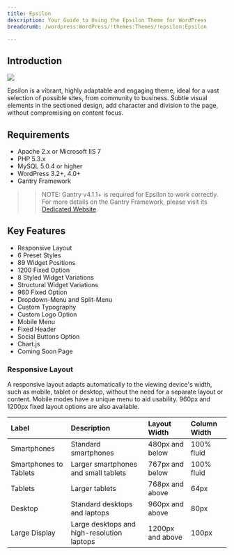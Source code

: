 ```yaml
---
title: Epsilon
description: Your Guide to Using the Epsilon Theme for WordPress
breadcrumb: /wordpress:WordPress/!themes:Themes/!epsilon:Epsilon

---
```


Introduction
-----

![][Epsilon]

Epsilon is a vibrant, highly adaptable and engaging theme, ideal for a vast selection of possible sites, from community to business. Subtle visual elements in the sectioned design, add character and division to the page, without compromising on content focus.

Requirements
-----

* Apache 2.x or Microsoft IIS 7
* PHP 5.3.x
* MySQL 5.0.4 or higher
* WordPress 3.2+, 4.0+
* Gantry Framework

>> NOTE: Gantry v4.1.1+ is required for Epsilon to work correctly. For more details on the Gantry Framework, please visit its [Dedicated Website][gantry].

Key Features
-----

* Responsive Layout  
* 6 Preset Styles  
* 89 Widget Positions  
* 1200 Fixed Option  
* 8 Styled Widget Variations  
* Structural Widget Variations  
* 960 Fixed Option  
* Dropdown-Menu and Split-Menu  
* Custom Typography  
* Custom Logo Option  
* Mobile Menu  
* Fixed Header  
* Social Buttons Option  
* Chart.js  
* Coming Soon Page

### Responsive Layout

A responsive layout adapts automatically to the viewing device's width, such as mobile, tablet or desktop, without the need for a separate layout or content. Mobile modes have a unique menu to aid usability. 960px and 1200px fixed layout options are also available.

| Label                  | Description                                | Layout Width     | Column Width |  
| :--------------------- | :----------------------------------------- | :--------------- | :----------- |  
| Smartphones            | Standard smartphones                       | 480px and below  | 100% fluid   |  
| Smartphones to Tablets | Larger smartphones and small tablets       | 767px and below  | 100% fluid   |  
| Tablets                | Larger tablets                             | 768px and above  | 64px         |  
| Desktop                | Standard desktops and laptops              | 960px and above  | 80px         |  
| Large Display          | Large desktops and high-resolution laptops | 1200px and above | 100px        |  

[gantry]: http://gantry.org/
[gantry_install]: ../../start/gantry.md
[Epsilon]: assets/epsilon.jpeg
[chart]: assets/chart.jpeg
[roksprocket]: assets/roksprocket.jpg
[filezilla]: https://filezilla-project.org
[launcher]: ../../start/rocketlauncher.md
[colorchooser]: assets/colorchooser.jpg
[icondriven]: assets/icondriven.jpg
[dropdownmenu]: assets/dropdownmenu.jpg
